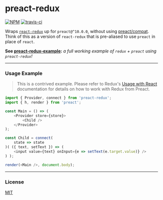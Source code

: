 # preact-redux

[![NPM](http://img.shields.io/npm/v/preact-redux.svg)](https://www.npmjs.com/package/preact-redux)
[![travis-ci](https://travis-ci.org/developit/preact-redux.svg)](https://travis-ci.org/developit/preact-redux)

Wraps [`react-redux`](https://react-redux.js.org/) up for `preact@^10.0.0`, without using [preact/compat](https://github.com/preactjs/preact). Think of this as a version of `react-redux` that is pre-aliased to use `preact` in place of `react`.

**See [preact-redux-example](https://github.com/developit/preact-redux-example):** _a full working example of `redux` + `preact` using `preact-redux`!_

---


### Usage Example

> This is a contrived example. Please refer to Redux's [Usage with React](https://react-redux.js.org/introduction/quick-start) documentation for details on how to work with Redux from Preact.

```js
import { Provider, connect } from 'preact-redux';
import { h, render } from 'preact';

const Main = () => (
	<Provider store={store}>
		<Child />
	</Provider>
);

const Child = connect(
	state => state
)( ({ text, setText }) => (
	<input value={text} onInput={e => setText(e.target.value)} />
) );

render(<Main />, document.body);
```


---


### License

[MIT]


[react-redux]: https://github.com/reactjs/react-redux
[Preact]: https://github.com/preactjs/preact
[MIT]: http://choosealicense.com/licenses/mit/
